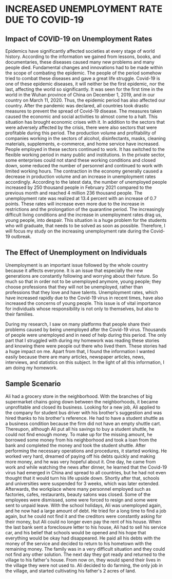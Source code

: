 # INCREASED UNEMPLOYMENT RATE DUE TO COVID-19
## Impact of COVID-19 on Unemployment Rates
Epidemics have significantly affected societies at every stage of world history. According to the information we gained from lessons, books, and documentaries, these diseases caused many new problems and many people died. Fundamental changes and innovations had to be made within the scope of combating the epidemic. The people of the period somehow tried to combat these diseases and gave a great life struggle. Covid-19 is one of these epidemic diseases, it will neither be the first epidemic, nor the last, affecting the world so significantly. It was seen for the first time in the world in the Wuhan province of China on December 1, 2019, and in our country on March 11, 2020. Thus, the epidemic period has also affected our country. After the pandemic was declared, all countries took drastic measures to prevent the spread of Covid-19 disease. The measures taken caused the economic and social activities to almost come to a halt. This situation has brought economic crises with it. In addition to the sectors that were adversely affected by the crisis, there were also sectors that were profitable during this period. The production volume and profitability of companies working in the sectors of alcohol, disinfectants, masks, cleaning materials, supplements, e-commerce, and home service have increased. People employed in these sectors continued to work. It has switched to the flexible working period in many public and institutions. In the private sector, some enterprises could not stand these working conditions and closed down, some reduced the number of personnel and continued to work with limited working hours. The contraction in the economy generally caused a decrease in production volume and an increase in unemployment rates accordingly. According to the latest data, the number of unemployed people increased by 250 thousand people in February 2021 compared to the previous month and reached 4 million 236 thousand people. The unemployment rate was realized at 13.4 percent with an increase of 0.7 points. These rates will increase even more due to the increase in restrictions and the prolongation of the quarantine period. The increasingly difficult living conditions and the increase in unemployment rates drag us, young people, into despair. This situation is a huge problem for the students who will graduate, that needs to be solved as soon as possible. Therefore, I will focus my study on the increasing unemployment rate during the Covid-19 outbreak.
## The Effect of Unemployment on Individuals
Unemployment is an important issue followed by the whole country because it affects everyone. It is an issue that especially the new generations are constantly following and worrying about their future. So much so that in order not to be unemployed anymore, young people; they choose professions that they will not be unemployed, rather than professions that they love and have talents. Unemployment rates, which have increased rapidly due to the Covid-19 virus in recent times, have also increased the concerns of young people. This issue is of vital importance for individuals whose responsibility is not only to themselves, but also to their families. 

During my research, I saw on many platforms that people share their problems caused by being unemployed after the Covid-19 virus. Thousands of people were unemployed and in need of help during this period. The only part that I struggled with during my homework was reading these stories and knowing there were people out there who lived them. These stories had a huge impact on me. Apart from that, I found the information I wanted easily because there are many articles, newspaper articles, news, interviews, and statistics on this subject. In the light of all this information, I am doing my homework.
## Sample Scenario
Ali had a grocery store in the neighborhood. With the branches of big supermarket chains going down between the neighborhoods, it became unprofitable and closed its business. Looking for a new job, Ali applied to the company for student bus driver with his brother's suggestion and was hired thanks to his brother's reference. He had to have a student shuttle as a business condition because the firm did not have an empty shuttle cart. Thereupon, although Ali put all his savings to buy a student shuttle, he could not find enough money. To make up for the missing amount, he borrowed some money from his neighborhood and took a loan from the bank and completed the money and took the student shuttle. After performing the necessary operations and procedures, it started working. He worked very hard, dreamed of paying off his debts quickly and making more money, and he was very hopeful about it. One day, he came from work and while watching the news after dinner, he learned that the Covid-19 virus had emerged in China and spread to all countries, but he had not even thought that it would turn his life upside down. Shortly after that, schools and universities were suspended for 3 weeks, which was later extended. Afterwards, the workplace where many personnel employed such as factories, cafes, restaurants, beauty salons was closed. Some of the employees were dismissed, some were forced to resign and some were sent to unpaid leave. With the school holidays, Ali was unemployed again, and he now had a large amount of debt. He tried for a long time to find a job again, but he could not find it and the creditors were constantly asking for their money, but Ali could no longer even pay the rent of his house. When the last bank sent a foreclosure letter to his house, Ali had to sell his service car, and his belief that schools would be opened and his hope that everything would be okay had disappeared. He paid all his debts with the money of the service and decided to return to his hometown with the remaining money. The family was in a very difficult situation and they could not find any other solution. The next day they got ready and returned to the village to his father's house. From now on, they would spend their lives in the village they were not used to. Ali decided to do farming, the only job in the village, and started cultivating his father's 2 acres of land.
